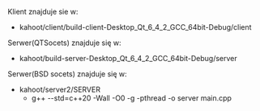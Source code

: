 Klient znajduje sie w: 
  +  kahoot/client/build-client-Desktop_Qt_6_4_2_GCC_64bit-Debug/client
  
Serwer(QTSocets) znajduje się w:
  + kahoot/build-server-Desktop_Qt_6_4_2_GCC_64bit-Debug/server  
  
Serwer(BSD socets) znajduje się w:
  + kahoot/server2/SERVER
    - g++ --std=c++20 -Wall -O0 -g -pthread -o server main.cpp

